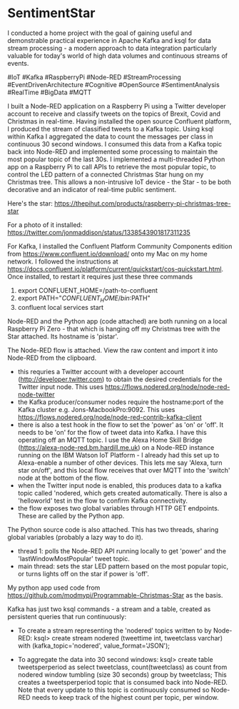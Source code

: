 # SentimentStar
I conducted a home project with the goal of gaining useful and demonstrable practical experience in Apache Kafka and ksql for data stream processing - a modern approach to data integration particularly valuable for today's world of high data volumes and continuous streams of events.

#IoT #Kafka #RaspberryPi #Node-RED #StreamProcessing #EventDrivenArchitecture #Cognitive #OpenSource #SentimentAnalysis #RealTime #BigData #MQTT

I built a Node-RED application on a Raspberry Pi using a Twitter developer account to receive and classify tweets on the topics of Brexit, Covid and Christmas in real-time. Having installed the open source Confluent platform, I produced the stream of classified tweets to a Kafka topic. Using ksql within Kafka I aggregated the data to count the messages per class in continuous 30 second windows. I consumed this data from a Kafka topic back into Node-RED and implemented some processing to maintain the most popular topic of the last 30s. I implemented a multi-threaded Python app on a Raspberry Pi to call APIs to retrieve the most popular topic, to control the LED pattern of a connected Christmas Star hung on my Christmas tree. This allows a non-intrusive IoT device - the Star - to be both decorative and an indicator of real-time public sentiment. 

Here's the star: https://thepihut.com/products/raspberry-pi-christmas-tree-star

For a photo of it installed: https://twitter.com/jonmaddison/status/1338543901817311235

For Kafka, I installed the Confluent Platform Community Components edition from https://www.confluent.io/download/ onto my Mac on my home network.  I followed the instructions at https://docs.confluent.io/platform/current/quickstart/cos-quickstart.html.  Once installed, to restart it requires just these three commands
1. export CONFLUENT_HOME=/path-to-confluent
2. export PATH="${CONFLUENT_HOME}/bin:$PATH"
3. confluent local services start

Node-RED and the Python app (code attached) are both running on a local Raspberry Pi Zero - that which is hanging off my Christmas tree with the Star attached.  Its hostname is 'pistar'.

The Node-RED flow is attached.  View the raw content and import it into Node-RED from the clipboard.
- this requries a Twitter account with a developer account (http://developer.twitter.com) to obtain the desired credentials for the Twitter input node.  This uses https://flows.nodered.org/node/node-red-node-twitter  
- the Kafka producer/consumer nodes require the hostname:port of the Kafka cluster e.g. Jons-MacbookPro:9092.  This uses https://flows.nodered.org/node/node-red-contrib-kafka-client
- there is also a test hook in the flow to set the 'power' as 'on' or 'off'.  It needs to be 'on' for the flow of tweet data into Kafka.  I have this operating off an MQTT topic.  I use the Alexa Home Skill Bridge (https://alexa-node-red.bm.hardill.me.uk) on a Node-RED instance running on the IBM Watson IoT Platform - I already had this set up to Alexa-enable a number of other devices.  This lets me say 'Alexa, turn star on/off', and this local flow receives that over MQTT into the 'switch' node at the bottom of the flow.
- when the Twitter input node is enabled, this produces data to a kafka topic called 'nodered, which gets created automatically.  There is also a 'helloworld' test in the flow to confirm Kafka connectivity.
- the flow exposes two global variables through HTTP GET endpoints.  These are called by the Python app.

The Python source code is also attached.  This has two threads, sharing global variables (probably a lazy way to do it).
- thread 1: polls the Node-RED API running locally to get 'power' and the 'lastWindowMostPopular' tweet topic.
- main thread: sets the star LED pattern based on the most popular topic, or turns lights off on the star if power is 'off'. 

My python app used code from https://github.com/modmypi/Programmable-Christmas-Star as the basis.

Kafka has just two ksql commands - a stream and a table, created as persistent queries that run continuously:
- To create a stream representing the 'nodered' topics written to by Node-RED:
ksql> create stream nodered (tweettime int, tweetclass varchar) with (kafka_topic='nodered', value_format='JSON');

- To aggregate the data into 30 second windows:
ksql> create table tweetsperperiod as select tweetclass, count(tweetclass) as count from nodered window tumbling (size 30 seconds) group by tweetclass;
This creates a tweetsperperiod topic that is consumed back into Node-RED.  Note that every update to this topic is continuously consumed so Node-RED needs to keep track of the highest count per topic, per window. 
